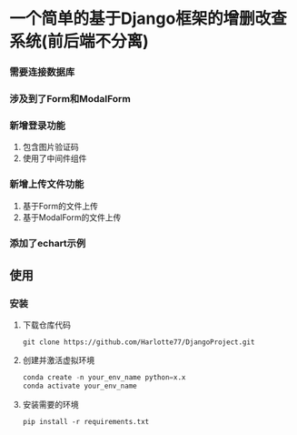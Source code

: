 # 一个简单的基于Django框架的增删改查系统(前后端不分离)

### 需要连接数据库

### 涉及到了Form和ModalForm



### 新增登录功能

1. 包含图片验证码
2. 使用了中间件组件



### 新增上传文件功能

1. 基于Form的文件上传
2. 基于ModalForm的文件上传



### 添加了echart示例



## 使用

### 安装

1. 下载仓库代码

   ```git
   git clone https://github.com/Harlotte77/DjangoProject.git
   ```

 2. 创建并激活虚拟环境

    ```python
    conda create -n your_env_name python=x.x
    conda activate your_env_name
    ```

    

 3. 安装需要的环境

    ```pyth
    pip install -r requirements.txt
    ```

